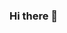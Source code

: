 ### Hi there 👋

<!--
**samurant/samurant** is a ✨ _special_ ✨ repository because its `README.md` (this file) appears on your GitHub profile.

-->
